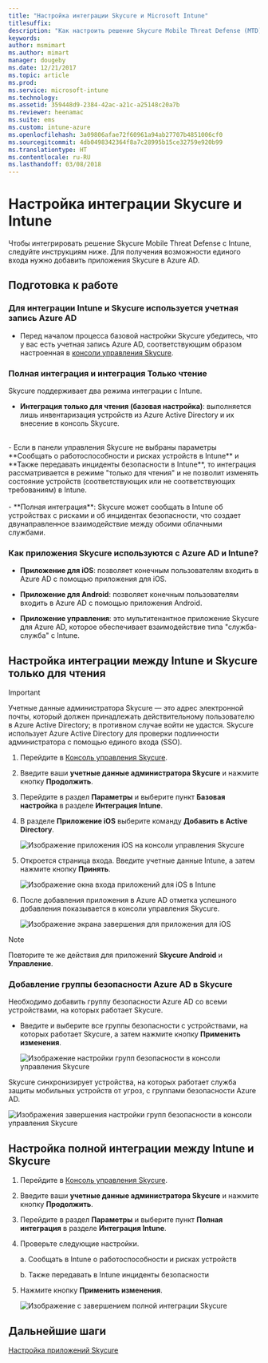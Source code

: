 ```yaml
---
title: "Настройка интеграции Skycure и Microsoft Intune"
titlesuffix: 
description: "Как настроить решение Skycure Mobile Threat Defense (MTD) в Microsoft Intune для управления доступом к корпоративным ресурсам с мобильных устройств."
keywords: 
author: msmimart
ms.author: mimart
manager: dougeby
ms.date: 12/21/2017
ms.topic: article
ms.prod: 
ms.service: microsoft-intune
ms.technology: 
ms.assetid: 359448d9-2384-42ac-a21c-a25148c20a7b
ms.reviewer: heenamac
ms.suite: ems
ms.custom: intune-azure
ms.openlocfilehash: 3a09806afae72f60961a94ab27707b4851006cf0
ms.sourcegitcommit: 4db0498342364f8a7c28995b15ce32759e920b99
ms.translationtype: HT
ms.contentlocale: ru-RU
ms.lasthandoff: 03/08/2018
---
```

# <a name="set-up-the-skycure-integration-with-intune"></a>Настройка интеграции Skycure и Intune

Чтобы интегрировать решение Skycure Mobile Threat Defense с Intune, следуйте инструкциям ниже. Для получения возможности единого входа нужно добавить приложения Skycure в Azure AD.

## <a name="before-you-begin"></a>Подготовка к работе

### <a name="azure-ad-account-used-to-integrate-intune-and-skycure"></a>Для интеграции Intune и Skycure используется учетная запись Azure AD

-   Перед началом процесса базовой настройки Skycure убедитесь, что у вас есть учетная запись Azure AD, соответствующим образом настроенная в [консоли управления Skycure](https://aad.skycure.com).

### <a name="full-integration-vs-read-only"></a>Полная интеграция и интеграция Только чтение

Skycure поддерживает два режима интеграции с Intune.

-   **Интеграция только для чтения (базовая настройка)**: выполняется лишь инвентаризация устройств из Azure Active Directory и их внесение в консоль Skycure.
<br>
    -   Если в панели управления Skycure не выбраны параметры **Сообщать о работоспособности и рисках устройств в Intune** и **Также передавать инциденты безопасности в Intune**, то интеграция рассматривается в режиме "только для чтения" и не позволит изменять состояние устройств (соответствующих или не соответствующих требованиям) в Intune.
<br></br>
-   **Полная интеграция**: Skycure может сообщать в Intune об устройствах с рисками и об инцидентах безопасности, что создает двунаправленное взаимодействие между обоими облачными службами.

### <a name="how-the-skycure-apps-are-used-with-azure-ad-and-intune"></a>Как приложения Skycure используются с Azure AD и Intune?

-   **Приложение для iOS**: позволяет конечным пользователям входить в Azure AD с помощью приложения для iOS.

-   **Приложение для Android**: позволяет конечным пользователям входить в Azure AD с помощью приложения Android.

-   **Приложение управления**: это мультитенантное приложение Skycure для Azure AD, которое обеспечивает взаимодействие типа "служба-служба" с Intune.

## <a name="to-set-up-the-read-only-integration-between-intune-and-skycure"></a>Настройка интеграции между Intune и Skycure только для чтения

> [!IMPORTANT]
> Учетные данные администратора Skycure — это адрес электронной почты, который должен принадлежать действительному пользователю в Azure Active Directory; в противном случае войти не удастся. Skycure использует Azure Active Directory для проверки подлинности администратора с помощью единого входа (SSO).

1.  Перейдите в [Консоль управления Skycure](https://aad.skycure.com).

2.  Введите ваши **учетные данные администратора Skycure** и нажмите кнопку **Продолжить**.

3.  Перейдите в раздел **Параметры** и выберите пункт **Базовая настройка** в разделе **Интеграция Intune**.

4.  В разделе **Приложение iOS** выберите команду **Добавить в Active Directory**.

    ![Изображение приложения iOS на консоли управления Skycure](./media/skycure-setup-1.png)

5.  Откроется страница входа. Введите учетные данные Intune, а затем нажмите кнопку **Принять**.

    ![Изображение окна входа приложений для iOS в Intune](./media/skycure-setup-2.png)

6.  После добавления приложения в Azure AD отметка успешного добавления показывается в консоли управления Skycure.

    ![Изображение экрана завершения для приложения для iOS](./media/skycure-setup-3.png)

> [!NOTE]
> Повторите те же действия для приложений **Skycure Android** и **Управление**.

### <a name="add-an-azure-ad-security-group-into-skycure"></a>Добавление группы безопасности Azure AD в Skycure

Необходимо добавить группу безопасности Azure AD со всеми устройствами, на которых работает Skycure.

-  Введите и выберите все группы безопасности с устройствами, на которых работает Skycure, а затем нажмите кнопку **Применить изменения**.

    ![Изображение настройки групп безопасности в консоли управления Skycure](./media/skycure-setup-4.png)

Skycure синхронизирует устройства, на которых работает служба защиты мобильных устройств от угроз, с группами безопасности Azure AD.

![Изображения завершения настройки групп безопасности в консоли управления Skycure](./media/skycure-setup-5.png)

## <a name="set-up-the-full-integration-between-intune-and-skycure"></a>Настройка полной интеграции между Intune и Skycure

1.  Перейдите в [Консоль управления Skycure](https://aad.skycure.com).

2.  Введите ваши **учетные данные администратора Skycure** и нажмите кнопку **Продолжить**.

3.  Перейдите в раздел **Параметры** и выберите пункт **Полная интеграция** в разделе **Интеграция Intune**.

4.  Проверьте следующие настройки.

    a.  Сообщать в Intune о работоспособности и рисках устройств

    b.  Также передавать в Intune инциденты безопасности

5.  Нажмите кнопку **Применить изменения**.

    ![Изображение с завершением полной интеграции Skycure](./media/skycure-setup-6.png)

## <a name="next-steps"></a>Дальнейшие шаги

[Настройка приложений Skycure](mtd-apps-ios-app-configuration-policy-add-assign.md)
